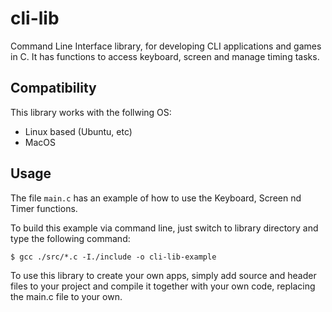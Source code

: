 # cli-lib
Command Line Interface library, for developing CLI applications and games in C. It has functions to access keyboard, screen and manage timing tasks.

## Compatibility
This library works with the follwing OS:
 - Linux based (Ubuntu, etc)
 - MacOS

## Usage 
The file `main.c` has an example of how to use the Keyboard, Screen nd Timer functions. 

To build this example via command line, just switch to library directory and type the following command:
```
$ gcc ./src/*.c -I./include -o cli-lib-example
```

To use this library to create your own apps, simply add source and header files to your project and compile it together with your own code, 
replacing the main.c file to your own.

